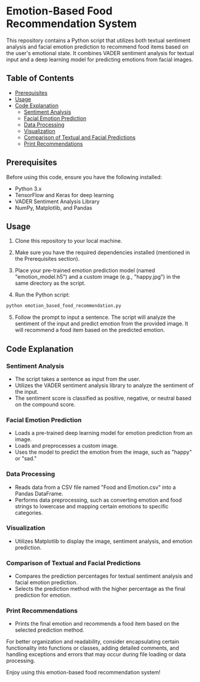 # Emotion-Based Food Recommendation System

This repository contains a Python script that utilizes both textual sentiment analysis and facial emotion prediction to recommend food items based on the user's emotional state. It combines VADER sentiment analysis for textual input and a deep learning model for predicting emotions from facial images.

## Table of Contents
- [Prerequisites](#prerequisites)
- [Usage](#usage)
- [Code Explanation](#code-explanation)
    - [Sentiment Analysis](#sentiment-analysis)
    - [Facial Emotion Prediction](#facial-emotion-prediction)
    - [Data Processing](#data-processing)
    - [Visualization](#visualization)
    - [Comparison of Textual and Facial Predictions](#comparison-of-textual-and-facial-predictions)
    - [Print Recommendations](#print-recommendations)

## Prerequisites
Before using this code, ensure you have the following installed:
- Python 3.x
- TensorFlow and Keras for deep learning
- VADER Sentiment Analysis Library
- NumPy, Matplotlib, and Pandas

## Usage
1. Clone this repository to your local machine.

2. Make sure you have the required dependencies installed (mentioned in the Prerequisites section).

3. Place your pre-trained emotion prediction model (named "emotion_model.h5") and a custom image (e.g., "happy.jpg") in the same directory as the script.

4. Run the Python script:

```python
python emotion_based_food_recommendation.py
```

5. Follow the prompt to input a sentence. The script will analyze the sentiment of the input and predict emotion from the provided image. It will recommend a food item based on the predicted emotion.

## Code Explanation

### Sentiment Analysis
- The script takes a sentence as input from the user.
- Utilizes the VADER sentiment analysis library to analyze the sentiment of the input.
- The sentiment score is classified as positive, negative, or neutral based on the compound score.

### Facial Emotion Prediction
- Loads a pre-trained deep learning model for emotion prediction from an image.
- Loads and preprocesses a custom image.
- Uses the model to predict the emotion from the image, such as "happy" or "sad."

### Data Processing
- Reads data from a CSV file named "Food and Emotion.csv" into a Pandas DataFrame.
- Performs data preprocessing, such as converting emotion and food strings to lowercase and mapping certain emotions to specific categories.

### Visualization
- Utilizes Matplotlib to display the image, sentiment analysis, and emotion prediction.

### Comparison of Textual and Facial Predictions
- Compares the prediction percentages for textual sentiment analysis and facial emotion prediction.
- Selects the prediction method with the higher percentage as the final prediction for emotion.

### Print Recommendations
- Prints the final emotion and recommends a food item based on the selected prediction method.

For better organization and readability, consider encapsulating certain functionality into functions or classes, adding detailed comments, and handling exceptions and errors that may occur during file loading or data processing.

Enjoy using this emotion-based food recommendation system!
